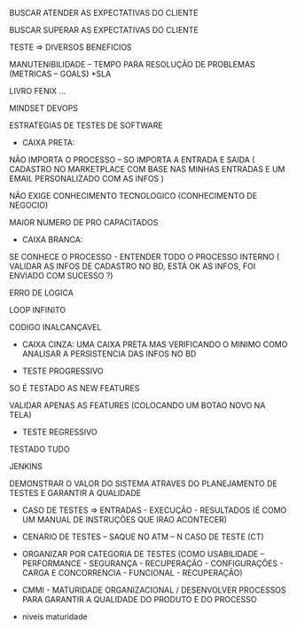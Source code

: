 BUSCAR ATENDER AS EXPECTATIVAS DO CLIENTE 

BUSCAR SUPERAR AS EXPECTATIVAS DO CLIENTE

TESTE => DIVERSOS BENEFICIOS 

MANUTENIBILIDADE – TEMPO PARA RESOLUÇÃO DE PROBLEMAS (METRICAS – GOALS) *SLA 

 
LIVRO FENIX ...

 
MINDSET DEVOPS  

 
ESTRATEGIAS DE TESTES DE SOFTWARE 

 
- CAIXA PRETA: 

NÃO IMPORTA O PROCESSO – SO IMPORTA A ENTRADA E SAIDA ( CADASTRO NO MARKETPLACE COM BASE NAS MINHAS ENTRADAS E UM EMAIL PERSONALIZADO COM AS INFOS ) 

 

NÃO EXIGE CONHECIMENTO TECNOLOGICO (CONHECIMENTO DE NEGOCIO) 

MAIOR NUMERO DE PRO CAPACITADOS 

 
- CAIXA BRANCA: 

SE CONHECE O PROCESSO  - ENTENDER TODO O PROCESSO INTERNO ( VALIDAR AS INFOS DE CADASTRO NO BD, ESTÁ OK AS INFOS, FOI ENVIADO COM SUCESSO ?) 

 

ERRO DE LOGICA 

LOOP INFINITO 

CODIGO INALCANÇAVEL 


- CAIXA CINZA: UMA CAIXA PRETA MAS VERIFICANDO O MINIMO COMO ANALISAR A PERSISTENCIA DAS INFOS NO BD 

 

- TESTE PROGRESSIVO 

 

SO É TESTADO AS NEW FEATURES 

VALIDAR APENAS AS FEATURES (COLOCANDO UM BOTAO NOVO NA TELA) 

 

- TESTE REGRESSIVO  

TESTADO TUDO 
 
JENKINS  


DEMONSTRAR O VALOR DO SISTEMA ATRAVES DO PLANEJAMENTO DE TESTES E GARANTIR A QUALIDADE 

 

+ CASO DE TESTES => ENTRADAS - EXECUÇÃO - RESULTADOS (É COMO UM MANUAL DE INSTRUÇÕES QUE IRAO ACONTECER) 

+ CENARIO DE TESTES – SAQUE NO ATM – N CASO DE TESTE (CT) 

+ ORGANIZAR POR CATEGORIA DE TESTES (COMO USABILIDADE – PERFORMANCE - SEGURANÇA - RECUPERAÇÃO - CONFIGURAÇÕES - CARGA E CONCORRENCIA - FUNCIONAL - RECUPERAÇÃO)

+ CMMI - MATURIDADE ORGANIZACIONAL  / DESENVOLVER PROCESSOS PARA GARANTIR A QUALIDADE DO PRODUTO E DO PROCESSO

* niveis maturidade 
